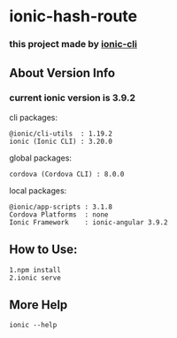 # ionic-hash-route

### this project made by [ionic-cli](https://ionicframework.com/getting-started)

## About Version Info

### current ionic version is 3.9.2

cli packages:

    @ionic/cli-utils  : 1.19.2
    ionic (Ionic CLI) : 3.20.0

global packages:

    cordova (Cordova CLI) : 8.0.0

local packages:

    @ionic/app-scripts : 3.1.8
    Cordova Platforms  : none
    Ionic Framework    : ionic-angular 3.9.2

## How to Use:

	1.npm install
	2.ionic serve
	
## More Help
	ionic --help
	


